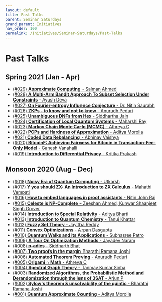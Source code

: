 ```yaml
---
layout: default
title: Past Talks
parent: Seminar Saturdays
grand_parent: Initiatives
nav_order: 100
permalink: /Initiatives/Seminar-Saturdays/Past-Talks
---
```


Past Talks
==========

Spring 2021 (Jan - Apr)
-----------

- [(#029) **Approximate Computing** - Salman Ahmed](Past-Talks/029)
- [(#028) **A Multi-Arm Bandit Approach To Subset Selection Under Constraints** - Ayush Deva](Past-Talks/028)
- [(#027)  **On Fourier-entropy Influence Conjecture** - Dr. Nitin Saurabh](Past-Talks/027)
- [(#026)  **ZKPs - to know and not to know** - Anurudh Peduri](Past-Talks/026)
- [(#025)  **Unambiguous DNFs from Hex** - Siddhartha Jain](Past-Talks/025)
- [(#024)  **Certification of Local Quantum Systems** - Maharshi Ray](Past-Talks/024)
- [(#023) **Markov Chain Monte Carlo (MCMC)** - Athreya C](Past-Talks/023)
- [(#022) **PCPs and Hardness of Approximation** - Aditya Morolia](Past-Talks/022)
- [(#021) **Coded Data Rebalancing** - Abhinav Vaishya](Past-Talks/021)
- [(#020) **BitcoinF: Achieving Fairness for Bitcoin in Transaction-Fee-Only Model** - Ganesh Vanahalli](Past-Talks/020)
- [(#019) **Introduction to Differential Privacy** - Kritika Prakash](Past-Talks/019)

Monsoon 2020 (Aug - Dec)
------------

- [(#018) **Noisy Era of Quantum Computing** - Utkarsh](Past-Talks/018)
- [(#017) **Y you should ZX: An Introduction to ZX Calculus** - Mahathi Vempati](Past-Talks/017)
- [(#016) **How to embed languages in proof assistants** - Nitin John Raj](Past-Talks/016)
- [(#015) **Celeste is NP-Complete** - Zeeshan Ahmed, Kunwar Shaanjeet Singh Grover](Past-Talks/015)
- [(#014) **Introduction to Special Relativity** - Aditya Bharti](Past-Talks/014)
- [(#013) **Introduction to Quantum Chemistry** - Tanuj Khattar](Past-Talks/013)
- [(#012) **Fuzzy Set Theory** - Jayitha Reddy](Past-Talks/012)
- [(#011) **Convex Optimizations** - Arpan Dasgupta](Past-Talks/011)
- [(#010) **Quantum Walks and its Applications** - Subhasree Patro](Past-Talks/010)
- [(#009) **A Tour On Optimization Methods** - Jayadev Naram](Past-Talks/009)
- [(#008) **p-adics** - Siddharth Bhat](Past-Talks/008)
- [(#007) **Two proofs in the margin** Bharathi Ramana Joshi](Past-Talks/007)
- [(#006) **Automated Theorem Proving** - Anurudh Peduri](Past-Talks/006)
- [(#005) **Origami ∩ Math** - Athreya C](Past-Talks/005)
- [(#004) **Spectral Graph Theory** - Tanmay Kumar Sinha](Past-Talks/004)
- [(#003) **Randomized Algorithms, the Probabilistic Method and Derandomization through the lens of 3SAT** - Arjun P](Past-Talks/003)
- [(#002) **Sylow's theorem & unsolvability of the quintic** - Bharathi Ramana Joshi](Past-Talks/002)
- [(#001) **Quantum Approximate Counting** - Aditya Morolia](Past-Talks/001)

